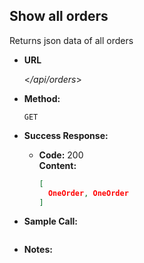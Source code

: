**Show all orders**
----
Returns json data of all orders

* **URL**

  <_/api/orders_>

* **Method:**

  `GET` 

* **Success Response:**

  * **Code:** 200 <br />
    **Content:** 
    ```json
    [
      OneOrder, OneOrder
    ]
    ```

* **Sample Call:**

   ```javascript

   ```

* **Notes:**

 